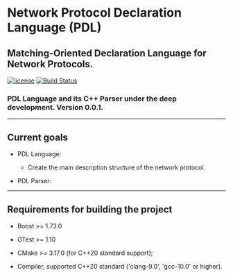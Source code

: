 # Network Protocol Declaration Language (PDL)
<h2><b>Matching-Oriented Declaration Language for Network Protocols.</b></h2>

[![license](https://img.shields.io/github/license/mashape/apistatus.svg)](https://github.com/Vitaliy-Grigoriev/PDL/blob/master/LICENSE)
[![Build Status](https://travis-ci.com/Vitaliy-Grigoriev/PDL.svg?branch=master)](/Vitaliy-Grigoriev/PDL)

<h3><b>PDL Language and its C++ Parser under the deep development.</b> Version 0.0.1.</h3>

--------------
<h2><b>Current goals</b></h2>

* PDL Language:
  * Create the main description structure of the network protocol.

* PDL Parser:

--------------
<h2><b>Requirements for building the project</b></h2>

* Boost >= 1.73.0

* GTest >= 1.10

* CMake >= 3.17.0 (for C++20 standard support);

* Compiler, supported C++20 standard ('clang-9.0', 'gcc-10.0' or higher).